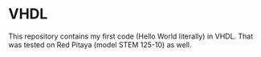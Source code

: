 # VHDL
This repository contains my first code (Hello World literally) in VHDL. That was tested on Red Pitaya (model STEM 125-10) as well.
